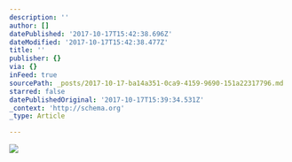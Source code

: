 ```yaml
---
description: ''
author: []
datePublished: '2017-10-17T15:42:38.696Z'
dateModified: '2017-10-17T15:42:38.477Z'
title: ''
publisher: {}
via: {}
inFeed: true
sourcePath: _posts/2017-10-17-ba14a351-0ca9-4159-9690-151a22317796.md
starred: false
datePublishedOriginal: '2017-10-17T15:39:34.531Z'
_context: 'http://schema.org'
_type: Article

---
```

![](https://the-grid-user-content.s3-us-west-2.amazonaws.com/9d68da7c-c704-40a9-b52d-97e4072d5b70.jpg)